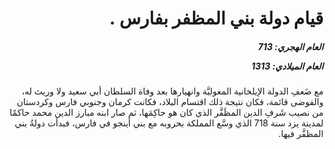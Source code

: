 <h1 dir="rtl">قيام دولة بني المظفر بفارس .</h1>

<h5 dir="rtl">العام الهجري:  713

العام الميلادي: 1313

</h5>

<p dir="rtl">مع ضَعفِ الدولة الإيلخانية المغوليَّة وانهيارها بعد وفاة السلطان أبي سعيد ولا وريث له، والفوضى قائمة، فكان نتيجة ذلك اقتسام البلاد، فكانت كرمان وجنوبي فارس وكردستان من نصيب شَرفِ الدين المظَفَّر الذي كان هو حاكِمَها، ثم صار ابنه مبارز الدين محمد حاكمًا لمدينة يزد سنة 718 الذي وسَّع المملكة بحروبه مع بني أينجو في فارس، فبدأت دولةُ بني المظفَّر فيها.</p></br>
